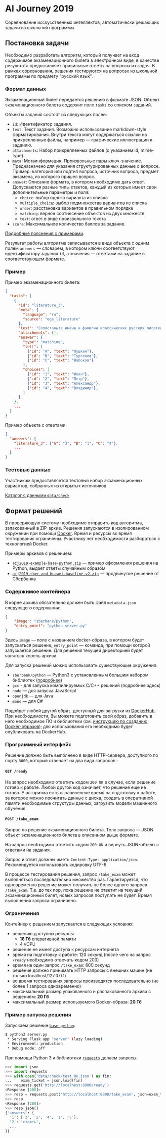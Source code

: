 # AI Journey 2019

Соревнование исскусственных интеллектов, автоматически решающих задачи из школьной программы.

## Постановка задачи

Необходимо разработать алгоритм, который получает на вход содержимое экзаменационного билета в электронном виде, в качестве результата предоставляет правильные ответы на вопросы из задач. В рамках соревнования, решения тестируются на вопросах из школьной программы по предмету "русский язык".

### Формат данных

Экзаменационный билет передается решению в формате JSON. Объект экзаменационного билета содержит поле `tasks` со списком заданий.

Объекты задания состоят из следующих полей:
- `id`: Идентификатор задания.
- `text`: Текст задания. Возможно использование markdown-style форматирования. Внутри текста могут содержаться ссылки на прикрепленные файлы, например — графические иллюстрации к заданию.
- `attachments`: Набор прикрепленных файлов (с указанием id, mime-type).
- `meta`: Метаинформация. Произвольные пары ключ-значение. Предназначено для указания структурированных данные о вопросе. Пример: категория или подтип вопроса, источник вопроса, предмет экзамена, из которого пришел вопрос.
- `answer`: Описание формата, в котором необходимо дать ответ. Допускаются разные типы ответов, каждый из которых имеет свои дополнительные параметры и поля:
    - `choice`: выбор одного варианта из списка
    - `multiple_choice`: выбор подмножества вариантов из списка
    - `order`: расстановка вариантов в правильном порядке
    - `matching`: верное соотнесение объектов из двух множеств
    - `text`: ответ в виде произвольного текста
- `score`: Максимальное количество баллов за задание.

[Подробные пояснения с примерами](data_format.md).

Результат работы алгоритма записывается в виде объекта с одним полем `answers` — словарем, в котором ключи соответствуют идентификатору задания `id`, а значения — ответами на задание в соответствующем формате.

### Пример

Пример экзаменационного билета:
```json
{
  "tasks": [
    {
      "id": "literature_3",
      "meta": {
        "language": "ru",
        "source": "ege_literature"
      },
      "text": "Сопоставьте имена и фамилии классических русских писателей.",
      "attachments": [],
      "answer": {
        "type": "matching",
        "left": [
          {"id": "A", "text": "Пушкин"},
          {"id": "B", "text": "Тургенев"},
          {"id": "C", "text": "Набоков"}
        ],
        "choices": [
          {"id": "1", "text": "Иван"},
          {"id": "2", "text": "Петр"},
          {"id": "3", "text": "Александр"},
          {"id": "4", "text": "Владимир"},
        ]
      }
    },
    ...    
  ]
}
```

Пример объекта с ответами:
```json
{
  "answers": {
    "literature_3": {"A": "3", "B": "1", "C": "4"},
    ...
  }
}
```

### Тестовые данные

Участникам предоставляется тестовый набор экзаменационных вариантов, собранных из открытых источников.

[Каталог с данными `data/check`](data/check)



## Формат решений

В проверяющую систему необходимо отправить код алгоритма, запакованный в ZIP-архив. Решения запускаются в изолированном окружении при помощи [Docker](https://www.docker.com/). Время и ресурсы во время тестирования ограничены. Участнику нет необходимости разбираться с технологией Docker.

Примеры архивов с решением:
- [`aij2019-example-base-python.zip`](https://aij-2019.s3.eu-central-1.amazonaws.com/public/aij2019-example-base-python.zip) — пример оформления решения на Python, выдает ответы случайным образом
- [`aij2019-sber_and_huawei-baseline-v2.zip`](https://aij-2019.s3.eu-central-1.amazonaws.com/public/aij2019-sber_and_huawei-baseline-v2.zip) — продвинутое решение от Сбербанка

### Содержимое контейнера

В корне архива обязательно должен быть файл `metadata.json` следующего содержания:

```json
{
    "image": "sberbank/python",
    "entry_point": "python server.py"
}
```

Здесь `image` — поле с названием docker-образа, в котором будет запускаться решение, `entry_point` — команда, при помощи которой запускается решение. Для решения текущей директорией будет являться корень архива.

Для запуска решений можно использовать существующие окружения:

- `sberbank/python` — Python3 с установленным большим набором библиотек ([подробнее](images/sberbank-python))
- `gcc` - для запуска компилируемых C/C++ решений (подробнее здесь)
- `node` — для запуска JavaScript
- `openjdk` — для Java
- `mono` — для C#

Подойдет любой другой образ, доступный для загрузки из [DockerHub](http://dockerhub.com). При необходимости, Вы можете подготовить свой образ, добавить в него необходимое ПО и библиотеки (см. [инструкцию по созданию Docker-образов](https://docs.docker.com/engine/reference/builder/)); для использования его необходимо будет опубликовать на DockerHub.


### Программный интерфейс

Решение должно быть выполнено в виде HTTP-сервера, доступного по порту `8000`, который отвечает на два вида запросов:

#### `GET /ready`

На запрос необходимо ответить кодом `200 OK` в случае, если решение готово к работе. Любой другой код означает, что решение еще не готово. У алгоритма есть ограниченное время на подготовку к работе, за которое можно прочитать данные с диска, создать в оперативной памяти необходимые структуры данных, загрузить модели машинного обучения.

#### `POST /take_exam`

Запрос на решение экзаменационного билета. Тело запроса — JSON объект экзаменационного билета в описанном выше формате.

На запрос необходимо ответить кодом `200 OK` и вернуть JSON-объект с ответами на задания.  

Запрос и ответ должны иметь `Content-Type: application/json`. Рекомендуется использовать кодировку UTF-8.

В процессе тестирования решения, запрос `/take_exam` может выполняться последовательно множество раз. Гарантируется, что одновременно решение может получить не более одного запроса `/take_exam`. Т.е. до тех пор, пока решение не ответит на текущий экзаменационный билет, новых запросов поступать не будет. Время выполнения запроса ограничено.


### Ограничения

Контейнер с решением запускается в следующих условиях:

- решению доступны ресурсы
  - **16 Гб** оперативной памяти
  - 4 vCPU
- решение не имеет доступа к ресурсам интернета
- время на подготовку к работе: 120 секунд (после чего на запрос `/ready` необходимо отвечать кодом 200)
- время на один запрос `/take_exam`: 600 секунд
- решение должно принимать HTTP запросы с внешних машин (не только localhost/127.0.0.1)
- во время тестирования запросы производятся последовательно (не более 1 запроса одновременно)
- максимальный размер упакованного и распакованного архива с решением: **20 Гб**
- максимальный размер используемого Docker-образа: **20 Гб**

### Пример запуска решения

Запускаем решение [`base-python`](examples/base-python):

```bash
$ python3 server.py
 * Serving Flask app "server" (lazy loading)
 * Environment: production
 * Debug mode: off
```

При помощи Python 3 и библиотеки [`requests`](http://docs.python-requests.org/en/master/) делаем запросы.

```python
>>> import json
>>> import requests
>>> with open('data/check/test_00.json') as fin:
...    exam_ticket = json.load(fin)
>>> requests.get('http://localhost:8000/ready')
<Response [200]>
>>> resp = requests.post('http://localhost:8000/take_exam', json=exam_ticket)
>>> resp
<Response [200]>
>>> resp.json()
{'answers': {
  '1': ['3', '2', '4', '1', '5'],
  '2': 'стоять',
  ...
}}
```
